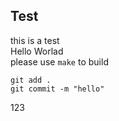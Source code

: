 ## Test
this is a test   <br>
Hello Worlad <br>
please use ``make`` to build <br>

```
git add .
git commit -m "hello"
```
123